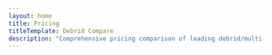 ```yaml
---
layout: home
title: Pricing
titleTemplate: Debrid Compare
description: "Comprehensive pricing comparison of leading debrid/multi-hoster services including plans, costs, and value analysis."
---
```

